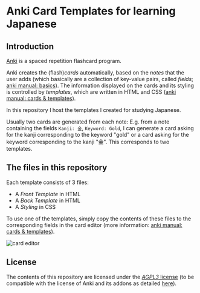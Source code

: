 # Anki Card Templates for learning Japanese

## Introduction

[Anki](https://apps.ankiweb.net/) is a spaced repetition flashcard program.

Anki creates the (flash)*cards* automatically, based on the *notes* that the user adds (which basically are a collection of key-value pairs, called *fields*; [anki manual: basics](https://apps.ankiweb.net/docs/manual.html#the-basics)). The information displayed on the cards and its styling is controlled by *templates*, which are written in HTML and CSS ([anki manual: cards & templates](https://apps.ankiweb.net/docs/manual.html#cards-and-templates)). 

In this repository I host the templates I created for studying Japanese.

Usually two cards are generated from each note: E.g. from a note containing the fields ```Kanji: 金```, ```Keyword: Gold```, I can generate a card asking for the kanji corresponding to the keyword "gold" or a card asking for the keyword corresponding to the kanji "金". This corresponds to two templates.

## The files in this repository

Each template consists of 3 files:

* A *Front Template* in HTML
* A *Back Template* in HTML
* A *Styling* in CSS

To use one of the templates, simply copy the contents of these files to the corresponding fields in the card editor (more information: [anki manual: cards & templates](https://apps.ankiweb.net/docs/manual.html#cards-and-templates)).

![card editor](https://cloud.githubusercontent.com/assets/13602468/24495230/cfb075be-1534-11e7-9739-3a63bf325cb2.png)

## License

The contents of this repository are licensed under the [*AGPL3* license](https://choosealicense.com/licenses/agpl-3.0/) (to be compatible with the license of Anki and its addons as detailed [here](https://ankiweb.net/account/terms)).